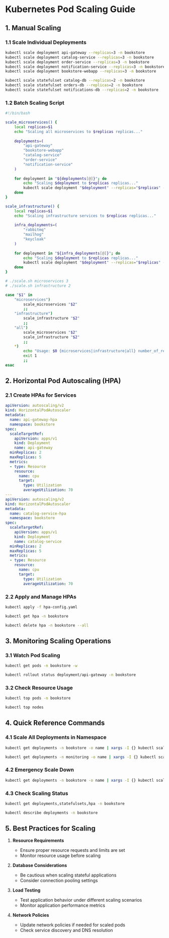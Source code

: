 # Kubernetes Pod Scaling Guide

## 1. Manual Scaling

### 1.1 Scale Individual Deployments
```bash
kubectl scale deployment api-gateway --replicas=3 -n bookstore
kubectl scale deployment catalog-service --replicas=3 -n bookstore
kubectl scale deployment order-service --replicas=3 -n bookstore
kubectl scale deployment notification-service --replicas=3 -n bookstore
kubectl scale deployment bookstore-webapp --replicas=3 -n bookstore

kubectl scale statefulset catalog-db --replicas=2 -n bookstore
kubectl scale statefulset orders-db --replicas=2 -n bookstore
kubectl scale statefulset notifications-db --replicas=2 -n bookstore
```

### 1.2 Batch Scaling Script
```bash
#!/bin/bash

scale_microservices() {
    local replicas=$1
    echo "Scaling all microservices to $replicas replicas..."
    
    deployments=(
        "api-gateway"
        "bookstore-webapp"
        "catalog-service"
        "order-service"
        "notification-service"
    )
    
    for deployment in "${deployments[@]}"; do
        echo "Scaling $deployment to $replicas replicas..."
        kubectl scale deployment "$deployment" --replicas="$replicas" -n bookstore
    done
}

scale_infrastructure() {
    local replicas=$1
    echo "Scaling infrastructure services to $replicas replicas..."
    
    infra_deployments=(
        "rabbitmq"
        "mailhog"
        "keycloak"
    )
    
    for deployment in "${infra_deployments[@]}"; do
        echo "Scaling $deployment to $replicas replicas..."
        kubectl scale deployment "$deployment" --replicas="$replicas" -n bookstore
    done
}

# ./scale.sh microservices 3
# ./scale.sh infrastructure 2

case "$1" in
    "microservices")
        scale_microservices "$2"
        ;;
    "infrastructure")
        scale_infrastructure "$2"
        ;;
    "all")
        scale_microservices "$2"
        scale_infrastructure "$2"
        ;;
    *)
        echo "Usage: $0 {microservices|infrastructure|all} number_of_replicas"
        exit 1
        ;;
esac
```

## 2. Horizontal Pod Autoscaling (HPA)

### 2.1 Create HPAs for Services
```yaml
apiVersion: autoscaling/v2
kind: HorizontalPodAutoscaler
metadata:
  name: api-gateway-hpa
  namespace: bookstore
spec:
  scaleTargetRef:
    apiVersion: apps/v1
    kind: Deployment
    name: api-gateway
  minReplicas: 2
  maxReplicas: 5
  metrics:
  - type: Resource
    resource:
      name: cpu
      target:
        type: Utilization
        averageUtilization: 70
---
apiVersion: autoscaling/v2
kind: HorizontalPodAutoscaler
metadata:
  name: catalog-service-hpa
  namespace: bookstore
spec:
  scaleTargetRef:
    apiVersion: apps/v1
    kind: Deployment
    name: catalog-service
  minReplicas: 2
  maxReplicas: 5
  metrics:
  - type: Resource
    resource:
      name: cpu
      target:
        type: Utilization
        averageUtilization: 70
```

### 2.2 Apply and Manage HPAs
```bash
kubectl apply -f hpa-config.yaml

kubectl get hpa -n bookstore

kubectl delete hpa -n bookstore --all
```

## 3. Monitoring Scaling Operations

### 3.1 Watch Pod Scaling
```bash
kubectl get pods -n bookstore -w

kubectl rollout status deployment/api-gateway -n bookstore
```

### 3.2 Check Resource Usage
```bash
kubectl top pods -n bookstore

kubectl top nodes
```

## 4. Quick Reference Commands

### 4.1 Scale All Deployments in Namespace
```bash
kubectl get deployments -n bookstore -o name | xargs -I {} kubectl scale {} --replicas=3 -n bookstore

kubectl get deployments -n monitoring -o name | xargs -I {} kubectl scale {} --replicas=2 -n monitoring
```

### 4.2 Emergency Scale Down
```bash
kubectl get deployments -n bookstore -o name | xargs -I {} kubectl scale {} --replicas=1 -n bookstore
```

### 4.3 Check Scaling Status
```bash
kubectl get deployments,statefulsets,hpa -n bookstore

kubectl describe deployments -n bookstore
```

## 5. Best Practices for Scaling

1. **Resource Requirements**
   - Ensure proper resource requests and limits are set
   - Monitor resource usage before scaling

2. **Database Considerations**
   - Be cautious when scaling stateful applications
   - Consider connection pooling settings

3. **Load Testing**
   - Test application behavior under different scaling scenarios
   - Monitor application performance metrics

4. **Network Policies**
   - Update network policies if needed for scaled pods
   - Check service discovery and DNS resolution
